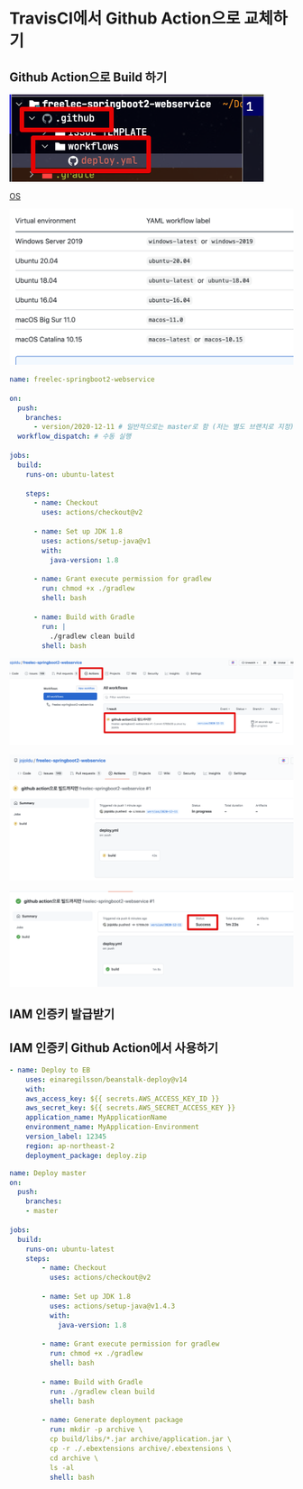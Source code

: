 # TravisCI에서 Github Action으로 교체하기

## Github Action으로 Build 하기

![github1](./images/github1.png)

[OS](https://docs.github.com/en/free-pro-team@latest/actions/reference/workflow-syntax-for-github-actions#jobsjob_idruns-on)

![github2](./images/github2.png)

```yaml
name: freelec-springboot2-webservice

on:
  push:
    branches:
      - version/2020-12-11 # 일반적으로는 master로 함 (저는 별도 브랜치로 지정)
  workflow_dispatch: # 수동 실행

jobs:
  build:
    runs-on: ubuntu-latest

    steps:
      - name: Checkout
        uses: actions/checkout@v2

      - name: Set up JDK 1.8
        uses: actions/setup-java@v1
        with:
          java-version: 1.8

      - name: Grant execute permission for gradlew
        run: chmod +x ./gradlew
        shell: bash

      - name: Build with Gradle
        run: |
          ./gradlew clean build
        shell: bash

```

![github3](./images/github3.png)

![github4](./images/github4.png)

![github5](./images/github5.png)

## IAM 인증키 발급받기

## IAM 인증키 Github Action에서 사용하기

```yaml
- name: Deploy to EB
    uses: einaregilsson/beanstalk-deploy@v14
    with:
    aws_access_key: ${{ secrets.AWS_ACCESS_KEY_ID }}
    aws_secret_key: ${{ secrets.AWS_SECRET_ACCESS_KEY }}
    application_name: MyApplicationName
    environment_name: MyApplication-Environment
    version_label: 12345
    region: ap-northeast-2
    deployment_package: deploy.zip
```

```yaml
name: Deploy master
on:
  push:
    branches:
    - master
    
jobs:
  build:
    runs-on: ubuntu-latest
    steps:
        - name: Checkout
          uses: actions/checkout@v2

        - name: Set up JDK 1.8
          uses: actions/setup-java@v1.4.3
          with:
            java-version: 1.8

        - name: Grant execute permission for gradlew
          run: chmod +x ./gradlew
          shell: bash

        - name: Build with Gradle
          run: ./gradlew clean build
          shell: bash

        - name: Generate deployment package
          run: mkdir -p archive \
          cp build/libs/*.jar archive/application.jar \
          cp -r ./.ebextensions archive/.ebextensions \
          cd archive \
          ls -al
          shell: bash
        
```


[](https://github.com/marketplace/actions/beanstalk-deploy)